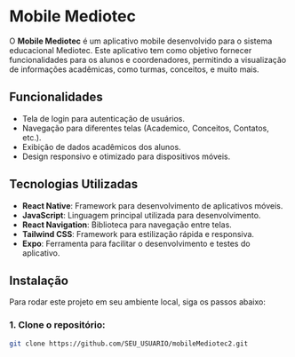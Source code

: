 # Mobile Mediotec

O **Mobile Mediotec** é um aplicativo mobile desenvolvido para o sistema educacional Mediotec. Este aplicativo tem como objetivo fornecer funcionalidades para os alunos e coordenadores, permitindo a visualização de informações acadêmicas, como turmas, conceitos, e muito mais.

## Funcionalidades

- Tela de login para autenticação de usuários.
- Navegação para diferentes telas (Academico, Conceitos, Contatos, etc.).
- Exibição de dados acadêmicos dos alunos.
- Design responsivo e otimizado para dispositivos móveis.

## Tecnologias Utilizadas

- **React Native**: Framework para desenvolvimento de aplicativos móveis.
- **JavaScript**: Linguagem principal utilizada para desenvolvimento.
- **React Navigation**: Biblioteca para navegação entre telas.
- **Tailwind CSS**: Framework para estilização rápida e responsiva.
- **Expo**: Ferramenta para facilitar o desenvolvimento e testes do aplicativo.

## Instalação

Para rodar este projeto em seu ambiente local, siga os passos abaixo:

### 1. Clone o repositório:

```bash
git clone https://github.com/SEU_USUARIO/mobileMediotec2.git
